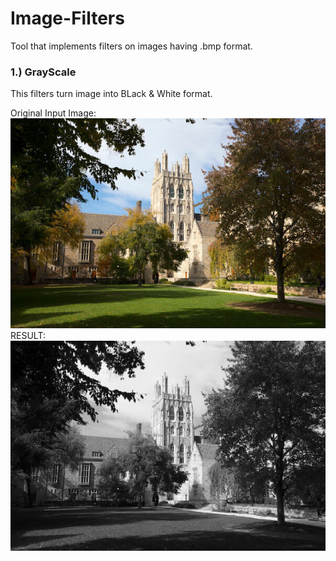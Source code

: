 # Image-Filters
Tool that implements filters on images having .bmp format.

### 1.) GrayScale
 This filters turn image into BLack & White format.
 
 Original Input Image:
 ![alt text](https://github.com/K-u-n-a-l-c/Image-Filters/blob/main/images/courtyard.bmp)
 RESULT:
![alt text](https://github.com/K-u-n-a-l-c/Image-Filters/blob/main/Output-images/outGrayscale.bmp)
